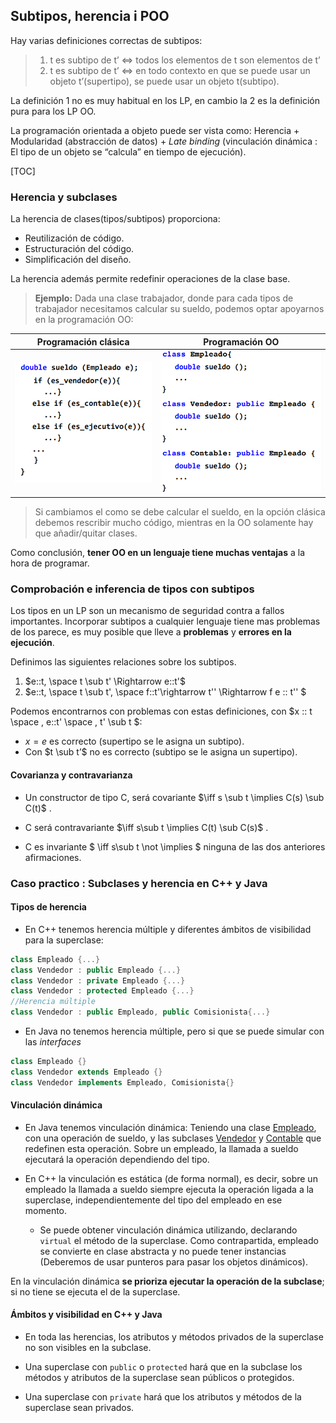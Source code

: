 ## Subtipos, herencia i POO

Hay varias definiciones correctas de subtipos:

> 1. t es subtipo de t’ $\iff$ todos los elementos de t son elementos de t’
> 2. t es subtipo de t’ $\iff$ en todo contexto en que se puede usar un objeto t’(supertipo), se puede usar un objeto t(subtipo).

La definición 1 no es muy habitual en los LP, en cambio la 2 es la definición pura para los LP OO.

La programación orientada a objeto puede ser vista como: Herencia + Modularidad (abstracción de datos) + *Late binding* (vinculación dinámica : El tipo de un objeto se “calcula” en tiempo de ejecución).

[TOC]

### Herencia y subclases

La herencia de clases(tipos/subtipos) proporciona:

* Reutilización de código.
* Estructuración del código.
* Simplificación del diseño.

La herencia además permite redefinir operaciones de la clase base.

> **Ejemplo:** Dada una clase trabajador, donde para cada tipos de trabajador necesitamos calcular su sueldo, podemos optar apoyarnos en la programación OO:

| Programación clásica                                         | Programación OO                                              |
| ------------------------------------------------------------ | ------------------------------------------------------------ |
| <img src="LP-7-Subtipus.assets/image-20201206010448788.png" alt="image-20201206010448788" style="zoom:80%;" /> | <img src="LP-7-Subtipus.assets/image-20201206010527948.png" alt="image-20201206010527948" style="zoom:80%;" /> |

> Si cambiamos el como se debe calcular el sueldo, en la opción clásica debemos rescribir mucho código, mientras en la OO solamente hay que añadir/quitar clases.

Como conclusión, **tener OO en un lenguaje tiene muchas ventajas** a la hora de programar.

### Comprobación e inferencia de tipos con subtipos

Los tipos en un LP son un mecanismo de seguridad contra a fallos importantes. Incorporar subtipos a cualquier lenguaje tiene mas problemas de los parece, es muy posible que lleve a **problemas** y **errores en la ejecución**.

Definimos las siguientes relaciones sobre los subtipos.

1. $e::t, \space t \sub t' \Rightarrow e::t'$
2. $e::t,  \space t \sub t', \space f::t'\rightarrow t'' \Rightarrow f e :: t'' $

Podemos encontrarnos con problemas con estas definiciones, con $x :: t \space , e::t' \space , t' \sub t $: 

* $x = e$ es correcto (supertipo se le asigna un  subtipo).
* Con $t \sub t’$ no es correcto (subtipo se le asigna un supertipo).

#### Covarianza y contravarianza

* Un constructor de tipo C, será covariante $\iff s \sub t \implies C(s) \sub C(t)$ .
* C será contravariante $\iff s\sub t \implies C(t) \sub C(s)$ .

* C es invariante $ \iff s\sub t \not \implies $ ninguna de las dos anteriores afirmaciones.

### Caso practico : Subclases y herencia en C++ y Java

#### Tipos de herencia

* En C++ tenemos herencia múltiple y diferentes ámbitos de visibilidad para la superclase:

````c++
class Empleado {...}
class Vendedor : public Empleado {...} 
class Vendedor : private Empleado {...}
class Vendedor : protected Empleado {...}
//Herencia múltiple
class Vendedor : public Empleado, public Comisionista{...}
````

* En Java no tenemos herencia múltiple, pero si que se puede simular con las *interfaces*

````java
class Empleado {}
class Vendedor extends Empleado {}
class Vendedor implements Empleado, Comisionista{}
````

#### Vinculación dinámica

* En Java tenemos vinculación dinámica: Teniendo una clase <u>Empleado</u>, con una operación de sueldo,  y las subclases <u>Vendedor</u> y <u>Contable</u> que redefinen esta operación. Sobre un empleado, la llamada a sueldo ejecutará la operación dependiendo del tipo.

* En C++ la vinculación es estática (de forma normal), es decir, sobre un empleado la llamada a sueldo siempre ejecuta la operación ligada a la superclase, independientemente del tipo del empleado en ese momento. 
  * Se puede obtener vinculación dinámica utilizando, declarando ``virtual``  el método de la superclase. Como contrapartida, empleado se convierte en clase abstracta y no puede tener instancias (Deberemos de usar punteros para pasar los objetos dinámicos).

En la vinculación dinámica **se prioriza ejecutar la operación de la subclase**; si no tiene se ejecuta el de la superclase.

#### Ámbitos y visibilidad en C++ y Java

* En toda las herencias, los atributos y métodos privados de la superclase no son visibles en la subclase.

* Una superclase con ``public`` o ``protected``  hará que en la subclase los métodos y atributos de la superclase sean públicos o protegidos.
* Una superclase con ``private`` hará que los atributos y métodos de la superclase sean privados. 